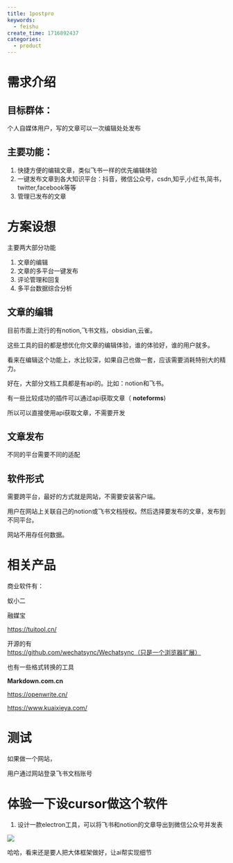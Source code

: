 ```yaml
---
title: 1postpro
keywords:
  - feishu
create_time: 1716892437
categories:
  - product
---
```



# 需求介绍

## 目标群体：

个人自媒体用户，写的文章可以一次编辑处处发布

## 主要功能：

1. 快捷方便的编辑文章，类似飞书一样的优先编辑体验
2. 一键发布文章到各大知识平台：抖音，微信公众号，csdn,知乎,小红书,简书，twitter,facebook等等
3. 管理已发布的文章 

#  方案设想

主要两大部分功能

1. 文章的编辑
2. 文章的多平台一键发布
3. 评论管理和回复
4. 多平台数据综合分析

## 文章的编辑

目前市面上流行的有notion,飞书文档，obsidian,云雀。

这些工具的目的都是想优化你文章的编辑体验，谁的体验好，谁的用户就多。

看来在编辑这个功能上，水比较深，如果自己也做一套，应该需要消耗特别大的精力。

好在，大部分文档工具都是有api的。比如：notion和飞书。

有一些比较成功的插件可以通过api获取文章（ **noteforms**)

所以可以直接使用api获取文章，不需要开发

## 文章发布

不同的平台需要不同的适配

## 软件形式

需要跨平台，最好的方式就是网站，不需要安装客户端。

用户在网站上关联自己的notion或飞书文档授权。然后选择要发布的文章，发布到不同平台。

网站不用存任何数据。

# 相关产品

商业软件有：

蚁小二

融媒宝

https://tuitool.cn/

开源的有
https://github.com/wechatsync/Wechatsync（只是一个浏览器扩展）

也有一些格式转换的工具

 **Markdown.com.cn**

https://openwrite.cn/

https://www.kuaixieya.com/

# 测试

如果做一个网站，

用户通过网站登录飞书文档账号

# 体验一下设cursor做这个软件

1. 设计一款electron工具，可以将飞书和notion的文章导出到微信公众号并发表

<img src="/assets/HBWybpMy6oxNE7xV7mUcVI8unMc.png" src-width="514" class="markdown-img m-auto" src-height="136" align="center"/>

哈哈，看来还是要人把大体框架做好，让ai帮实现细节

#  

